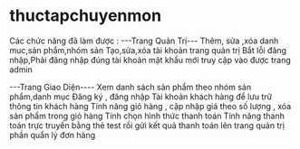 # thuctapchuyenmon
Các chức năng đã làm được :
---Trang Quản Trị---
Thêm, sửa ,xóa danh muc,sản phẩm,nhóm sản
Tạo,sửa,xóa tài khoản trang quản trị
Bắt lỗi đăng nhập,Phải đăng nhập đúng tài khoản mật khẩu mới truy cập vào được trang admin

---Trang Giao Diện----
Xem danh sách sản phẩm theo nhóm sản phẩm,danh mục
Đăng ký , đăng nhập Tài khoản khách hàng để lưu trữ thông tin khách hàng
Tính năng giỏ hàng , cập nhập giá theo số lượng , xóa sản phẩm trong giỏ hàng 
Tính chọn hình thức thanh toán 
Tính năng thanh toán trực truyến bằng thẻ test rồi gửi kết quả thanh toán lên trang quản trị phần quẩn lý đơn hàng



